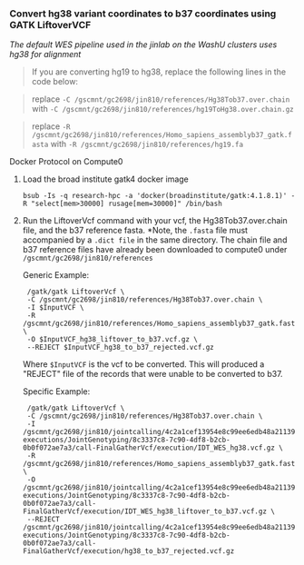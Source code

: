 ### Convert hg38 variant coordinates to b37 coordinates using GATK LiftoverVCF

*The default WES pipeline used in the jinlab on the WashU clusters uses hg38 for alignment*

> If you are converting hg19 to hg38, replace the following lines in the code below:

> replace `-C /gscmnt/gc2698/jin810/references/Hg38Tob37.over.chain` with `-C /gscmnt/gc2698/jin810/references/hg19ToHg38.over.chain.gz` 

> replace `-R /gscmnt/gc2698/jin810/references/Homo_sapiens_assemblyb37_gatk.fasta` with `-R /gscmnt/gc2698/jin810/references/hg19.fa`

Docker Protocol on Compute0

1. Load the broad institute gatk4 docker image 

    ```bsub -Is -q research-hpc -a 'docker(broadinstitute/gatk:4.1.8.1)' -R "select[mem>30000] rusage[mem=30000]" /bin/bash```
    
2. Run the LiftoverVcf command with your vcf, the Hg38Tob37.over.chain file, and the b37 reference fasta. *Note, the `.fasta` file must accompanied by a `.dict file` in the same directory. The chain file and b37 reference files have already been downloaded to compute0 under `/gscmnt/gc2698/jin810/references`  
        
      Generic Example:
        
        /gatk/gatk LiftoverVcf \
        -C /gscmnt/gc2698/jin810/references/Hg38Tob37.over.chain \
        -I $InputVCF \
        -R /gscmnt/gc2698/jin810/references/Homo_sapiens_assemblyb37_gatk.fasta \
        -O $InputVCF_hg38_liftover_to_b37.vcf.gz \
        --REJECT $InputVCF_hg38_to_b37_rejected.vcf.gz
        
      Where `$InputVCF` is the vcf to be converted. This will produced a "REJECT" file of the records that were unable to be converted to b37.
      
      Specific Example: 
      
        /gatk/gatk LiftoverVcf \
        -C /gscmnt/gc2698/jin810/references/Hg38Tob37.over.chain \
        -I /gscmnt/gc2698/jin810/jointcalling/4c2a1cef13954e8c99ee6edb48a21139/cromwell-executions/JointGenotyping/8c3337c8-7c90-4df8-b2cb-0b0f072ae7a3/call-FinalGatherVcf/execution/IDT_WES_hg38.vcf.gz \
        -R /gscmnt/gc2698/jin810/references/Homo_sapiens_assemblyb37_gatk.fasta \
        -O /gscmnt/gc2698/jin810/jointcalling/4c2a1cef13954e8c99ee6edb48a21139/cromwell-executions/JointGenotyping/8c3337c8-7c90-4df8-b2cb-0b0f072ae7a3/call-FinalGatherVcf/execution/IDT_WES_hg38_liftover_to_b37.vcf.gz \
        --REJECT /gscmnt/gc2698/jin810/jointcalling/4c2a1cef13954e8c99ee6edb48a21139/cromwell-executions/JointGenotyping/8c3337c8-7c90-4df8-b2cb-0b0f072ae7a3/call-FinalGatherVcf/execution/hg38_to_b37_rejected.vcf.gz
